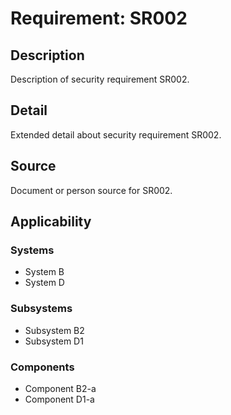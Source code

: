 # Requirement: SR002

## Description
Description of security requirement SR002.

## Detail
Extended detail about security requirement SR002.

## Source
Document or person source for SR002.

## Applicability
### Systems
- System B
- System D

### Subsystems
- Subsystem B2
- Subsystem D1

### Components
- Component B2-a
- Component D1-a
